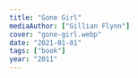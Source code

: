 ```yaml
---
title: "Gone Girl"
mediaAuthor: ["Gillian Flynn"]
cover: "gone-girl.webp"
date: "2021-01-01"
tags: ["book"]
year: "2011"
---
```

